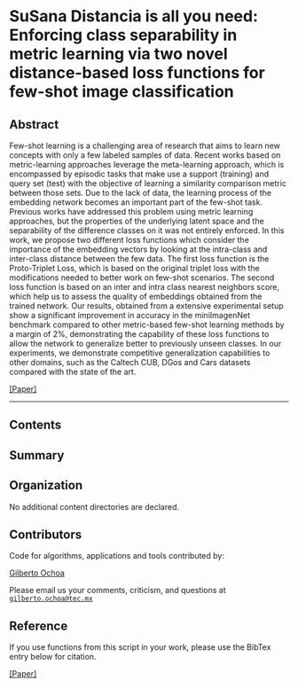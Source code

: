 # SuSana Distancia is all you need: Enforcing class separability in metric learning via two novel distance-based loss functions for few-shot image classification


## Abstract

Few-shot learning is a challenging area of research that aims to learn new concepts with only a few labeled samples of data. Recent works based on metric-learning approaches leverage the meta-learning  approach,  which is encompassed by episodic tasks that make use a support (training) and query set (test) with the objective of learning a similarity comparison metric between those sets. Due to the lack of data, the learning process of the embedding network becomes an important part of the few-shot task.
Previous works have addressed this problem using metric learning approaches, but the properties of the underlying latent space and the separability of the difference classes on it was not entirely enforced.
In this work, we propose two different loss functions which consider the importance of the embedding vectors by looking at the intra-class and inter-class distance between the few data. The first loss function is the Proto-Triplet Loss, which is based on the original triplet loss with the modifications needed to better work on few-shot scenarios. The second loss function is based on an inter and intra class nearest neighbors score, which help us to assess the quality of embeddings obtained from the trained network. Our results, obtained from a extensive experimental setup show a significant improvement in accuracy in the miniImagenNet benchmark compared to other metric-based few-shot learning methods by a margin of $2\%$, demonstrating the capability of these loss functions to allow the network to generalize better to previously unseen classes. In our experiments, we demonstrate competitive generalization capabilities to other domains, such as the Caltech CUB, DGos and Cars datasets compared with the state of the art.


[[Paper]]() 




---

## Contents

 
 
 
## Summary 


 
## Organization

No additional content directories are declared. 


## Contributors

Code for algorithms, applications and tools contributed by:

[Gilberto Ochoa](https://scholar.google.com/citations?user=DDtiliwAAAAJ&hl=en&authuser=1)

Please email us your comments, criticism, and questions at [`gilberto.ochoa@tec.mx`](mailto:gilberto.ochoa@tec.mx?subject=[GitHub]%20ks-baseline%20repository)


## Reference

If you use functions from this script in your work, please use the BibTex entry below for citation.

[[Paper]]()

```

```

